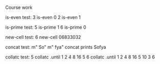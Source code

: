 Course work

is-even test: 3 is-even 0 2 is-even 1

is-prime test: 5 is-prime 1 6 is-prime 0

new-cell test: 6 new-cell 06833032

concat test: m" So" m" fya" concat prints Sofya

collatc test: 5 collatc .until 1 2 4 8 16 5 6 collatc .until 1 2 4 8 16 5 10 3 6
